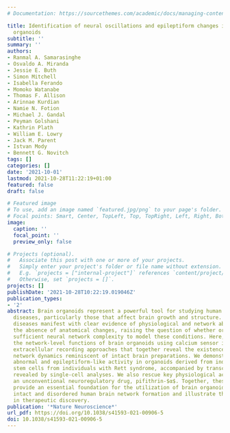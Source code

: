 ```yaml
---
# Documentation: https://sourcethemes.com/academic/docs/managing-content/

title: Identification of neural oscillations and epileptiform changes in human brain
  organoids
subtitle: ''
summary: ''
authors:
- Ranmal A. Samarasinghe
- Osvaldo A. Miranda
- Jessie E. Buth
- Simon Mitchell
- Isabella Ferando
- Momoko Watanabe
- Thomas F. Allison
- Arinnae Kurdian
- Namie N. Fotion
- Michael J. Gandal
- Peyman Golshani
- Kathrin Plath
- William E. Lowry
- Jack M. Parent
- Istvan Mody
- Bennett G. Novitch
tags: []
categories: []
date: '2021-10-01'
lastmod: 2021-10-28T11:22:19+01:00
featured: false
draft: false

# Featured image
# To use, add an image named `featured.jpg/png` to your page's folder.
# Focal points: Smart, Center, TopLeft, Top, TopRight, Left, Right, BottomLeft, Bottom, BottomRight.
image:
  caption: ''
  focal_point: ''
  preview_only: false

# Projects (optional).
#   Associate this post with one or more of your projects.
#   Simply enter your project's folder or file name without extension.
#   E.g. `projects = ["internal-project"]` references `content/project/deep-learning/index.md`.
#   Otherwise, set `projects = []`.
projects: []
publishDate: '2021-10-28T10:22:19.019046Z'
publication_types:
- '2'
abstract: Brain organoids represent a powerful tool for studying human neurological
  diseases, particularly those that affect brain growth and structure. However, many
  diseases manifest with clear evidence of physiological and network abnormality in
  the absence of anatomical changes, raising the question of whether organoids possess
  sufficient neural network complexity to model these conditions. Here, we explore
  the network-level functions of brain organoids using calcium sensor imaging and
  extracellular recording approaches that together reveal the existence of complex
  network dynamics reminiscent of intact brain preparations. We demonstrate highly
  abnormal and epileptiform-like activity in organoids derived from induced pluripotent
  stem cells from individuals with Rett syndrome, accompanied by transcriptomic differences
  revealed by single-cell analyses. We also rescue key physiological activities with
  an unconventional neuroregulatory drug, pifithrin-$α$. Together, these findings
  provide an essential foundation for the utilization of brain organoids to study
  intact and disordered human brain network formation and illustrate their utility
  in therapeutic discovery.
publication: '*Nature Neuroscience*'
url_pdf: https://doi.org/10.1038/s41593-021-00906-5
doi: 10.1038/s41593-021-00906-5
---
```

